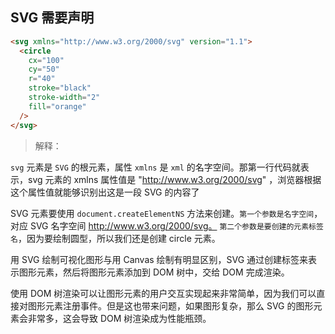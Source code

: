 ## SVG 需要声明

```html
<svg xmlns="http://www.w3.org/2000/svg" version="1.1">
  <circle
    cx="100"
    cy="50"
    r="40"
    stroke="black"
    stroke-width="2"
    fill="orange"
  />
</svg>
```

> 解释：

`svg` 元素是 `SVG` 的根元素，属性 `xmlns` 是 `xml` 的名字空间。那第一行代码就表示，svg 元素的 xmlns 属性值是 "http://www.w3.org/2000/svg" ，浏览器根据这个属性值就能够识别出这是一段 SVG 的内容了

SVG 元素要使用 `document.createElementNS` 方法来创建。`第一个参数是名字空间`，对应 SVG 名字空间 http://www.w3.org/2000/svg。 `第二个参数是要创建的元素标签名`，因为要绘制圆型，所以我们还是创建 circle 元素。

用 SVG 绘制可视化图形与用 Canvas 绘制有明显区别，SVG 通过创建标签来表示图形元素，然后将图形元素添加到 DOM 树中，交给 DOM 完成渲染。

使用 DOM 树渲染可以让图形元素的用户交互实现起来非常简单，因为我们可以直接对图形元素注册事件。但是这也带来问题，如果图形复杂，那么 SVG 的图形元素会非常多，这会导致 DOM 树渲染成为性能瓶颈。
